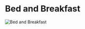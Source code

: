 # Bed and Breakfast
 
![Bed and Breakfast](https://images.unsplash.com/photo-1584132905271-512c958d674a?q=80&w=1470&auto=format&fit=crop&ixlib=rb-4.0.3&ixid=M3wxMjA3fDB8MHxwaG90by1wYWdlfHx8fGVufDB8fHx8fA%3D%3D)